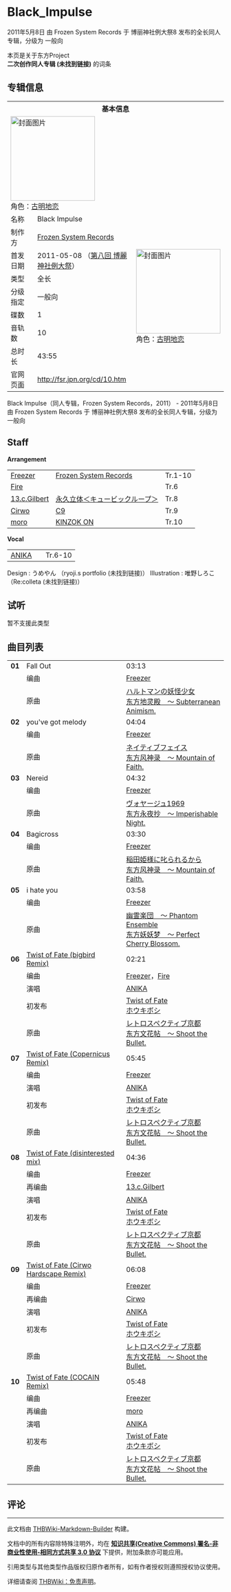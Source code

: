 # Black_Impulse

<!-- source html: G:\repos\THBWiki-Markdown-Builder\THBWikiMarkdown\Temp\main\1\14\ns0%3ABlack_Impulse.html -->

2011年5月8日 由 Frozen System Records 于 博丽神社例大祭8 发布的全长同人专辑，分级为 一般向

本页是关于东方Project  
 **二次创作同人专辑 (未找到链接)** 的词条

## 专辑信息

<table><tbody><tr><th colspan="3">基本信息</th></tr><tr><td class="cover-artwork-mobile" colspan="2"><a href="./文件-Black_Impulse封面.png.md" class="image" title="封面图片"><img alt="封面图片" src="https://upload.thwiki.cc/thumb/1/14/Black_Impulse%E5%B0%81%E9%9D%A2.png/196px-Black_Impulse%E5%B0%81%E9%9D%A2.png" decoding="async" loading="lazy" width="196" height="196" srcset="https://upload.thwiki.cc/thumb/1/14/Black_Impulse%E5%B0%81%E9%9D%A2.png/294px-Black_Impulse%E5%B0%81%E9%9D%A2.png 1.5x, https://upload.thwiki.cc/1/14/Black_Impulse%E5%B0%81%E9%9D%A2.png 2x" data-file-width="300" data-file-height="300"></a><div class="cover-char">角色：<a href="./古明地恋.md" title="古明地恋">古明地恋</a></div></td>
</tr><tr><td class="label">名称</td><td colspan="2"> Black Impulse </td></tr><tr><td class="label">制作方</td><td><a href="./Frozen_System_Records.md" title="Frozen System Records">Frozen System Records</a></td><td class="cover-artwork" rowspan="7" style="min-width:196px;"><a href="./文件-Black_Impulse封面.png.md" class="image" title="封面图片"><img alt="封面图片" src="https://upload.thwiki.cc/thumb/1/14/Black_Impulse%E5%B0%81%E9%9D%A2.png/196px-Black_Impulse%E5%B0%81%E9%9D%A2.png" decoding="async" loading="lazy" width="196" height="196" srcset="https://upload.thwiki.cc/thumb/1/14/Black_Impulse%E5%B0%81%E9%9D%A2.png/294px-Black_Impulse%E5%B0%81%E9%9D%A2.png 1.5x, https://upload.thwiki.cc/1/14/Black_Impulse%E5%B0%81%E9%9D%A2.png 2x" data-file-width="300" data-file-height="300"></a><div class="cover-char">角色：<a href="./古明地恋.md" title="古明地恋">古明地恋</a></div></td>
</tr><tr><td class="label">首发日期</td><td>2011-05-08&#160;（<a href="/展会作品列表?e=%E5%8D%9A%E4%B8%BD%E7%A5%9E%E7%A4%BE%E4%BE%8B%E5%A4%A7%E7%A5%AD%238">第八回 博麗神社例大祭</a>）</td></tr><tr><td class="label">类型</td><td>全长</td></tr><tr><td class="label">分级指定</td><td>一般向</td></tr><tr><td class="label">碟数</td><td>1</td></tr><tr><td class="label">音轨数</td><td>10</td></tr><tr><td class="label">总时长</td><td>43:55</td></tr>
<tr><td class="label">官网页面</td><td colspan="2"><a rel="nofollow" class="external free" href="http://fsr.jpn.org/cd/10.htm">http://fsr.jpn.org/cd/10.htm</a></td></tr></tbody></table>

Black Impulse（同人专辑，Frozen System Records，2011） - 2011年5月8日 由 Frozen System Records 于 博丽神社例大祭8 发布的全长同人专辑，分级为 一般向

## Staff
  
 **Arrangement**   

<table><tbody><tr><td><a href="/index.php?title=Freezer&amp;action=edit&amp;redlink=1" class="new" title="Freezer（页面不存在）">Freezer</a></td><td><a href="./Frozen_System_Records.md" title="Frozen System Records">Frozen System Records</a></td><td>Tr.1-10</td></tr><tr><td><a href="/index.php?title=Fire&amp;action=edit&amp;redlink=1" class="new" title="Fire（页面不存在）">Fire</a></td><td></td><td>Tr.6</td></tr><tr><td><a href="./13.c.Gilbert.md" title="13.c.Gilbert">13.c.Gilbert</a></td><td><a href="./永久立体＜キュービックループ＞.md" title="永久立体＜キュービックループ＞">永久立体＜キュービックループ＞</a></td><td>Tr.8</td></tr><tr><td><a href="/index.php?title=Cirwo&amp;action=edit&amp;redlink=1" class="new" title="Cirwo（页面不存在）">Cirwo</a></td><td><a href="./C9.md" title="C9">C9</a></td><td>Tr.9</td></tr><tr><td><a href="/index.php?title=moro&amp;action=edit&amp;redlink=1" class="new" title="moro（页面不存在）">moro</a></td><td><a href="./KINZOK_ON.md" title="KINZOK ON">KINZOK ON</a></td><td>Tr.10</td></tr></tbody></table>

  
 **Vocal**   

<table><tbody><tr><td><a href="/index.php?title=ANIKA&amp;action=edit&amp;redlink=1" class="new" title="ANIKA（页面不存在）">ANIKA</a></td><td></td><td>Tr.6-10</td></tr></tbody></table>


Design
: うめやん （ryoji.s portfolio (未找到链接)）
Illustration
: 唯野しろこ （Re:colleta (未找到链接)）


## 试听
  
暂不支援此类型
  


## 曲目列表

<table><tbody><tr><td id="1" class="infoYD"><b>01</b></td><td id="Fall_Out" colspan="2" class="title">Fall Out<span class="thcsearchlinks"><a rel="nofollow" class="external text" href="https://cd.thwiki.cc?arrange=Freezer&amp;ogmusic=ハルトマンの妖怪少女&amp;fromwiki=Black_Impulse"><span title="搜索相似同人曲"></span></a></span></td><td class="time">03:13</td></tr><tr><td class="left"></td><td class="label">编曲</td><td class="text" colspan="2"><a href="/index.php?title=Freezer&amp;action=edit&amp;redlink=1" class="new" title="Freezer（页面不存在）">Freezer</a><span class="thcsearchlinks"><a rel="nofollow" class="external text" href="https://cd.thwiki.cc?arrange=，Freezer，&amp;fromwiki=Black_Impulse"><span></span></a></span></td></tr><tr><td class="left"></td><td class="label">原曲</td><td class="text" colspan="2"><span class="thcsearchlinks"><a rel="nofollow" class="external text" href="https://cd.thwiki.cc?ogmusic=ハルトマンの妖怪少女&amp;fromwiki=Black_Impulse"><span></span></a></span><div class="ogmusic"><a href="./ハルトマンの妖怪少女.md" class="mw-redirect" title="ハルトマンの妖怪少女">ハルトマンの妖怪少女</a></div><div class="source"><a href="./东方地灵殿_～_Subterranean_Animism..md" class="mw-redirect" title="东方地灵殿 ～ Subterranean Animism.">东方地灵殿　～ Subterranean Animism.</a></div></td></tr>
<tr><td id="2" class="infoYD"><b>02</b></td><td id="you&#39;ve_got_melody" colspan="2" class="title">you&#39;ve got melody<span class="thcsearchlinks"><a rel="nofollow" class="external text" href="https://cd.thwiki.cc?arrange=Freezer&amp;ogmusic=ネイティブフェイス&amp;fromwiki=Black_Impulse"><span title="搜索相似同人曲"></span></a></span></td><td class="time">04:04</td></tr><tr><td class="left"></td><td class="label">编曲</td><td class="text" colspan="2"><a href="/index.php?title=Freezer&amp;action=edit&amp;redlink=1" class="new" title="Freezer（页面不存在）">Freezer</a><span class="thcsearchlinks"><a rel="nofollow" class="external text" href="https://cd.thwiki.cc?arrange=，Freezer，&amp;fromwiki=Black_Impulse"><span></span></a></span></td></tr><tr><td class="left"></td><td class="label">原曲</td><td class="text" colspan="2"><span class="thcsearchlinks"><a rel="nofollow" class="external text" href="https://cd.thwiki.cc?ogmusic=ネイティブフェイス&amp;fromwiki=Black_Impulse"><span></span></a></span><div class="ogmusic"><a href="./ネイティブフェイス.md" class="mw-redirect" title="ネイティブフェイス">ネイティブフェイス</a></div><div class="source"><a href="./东方风神录_～_Mountain_of_Faith..md" class="mw-redirect" title="东方风神录 ～ Mountain of Faith.">东方风神录　～ Mountain of Faith.</a></div></td></tr>
<tr><td id="3" class="infoYD"><b>03</b></td><td id="Nereid" colspan="2" class="title">Nereid<span class="thcsearchlinks"><a rel="nofollow" class="external text" href="https://cd.thwiki.cc?arrange=Freezer&amp;ogmusic=ヴォヤージュ1969&amp;fromwiki=Black_Impulse"><span title="搜索相似同人曲"></span></a></span></td><td class="time">04:32</td></tr><tr><td class="left"></td><td class="label">编曲</td><td class="text" colspan="2"><a href="/index.php?title=Freezer&amp;action=edit&amp;redlink=1" class="new" title="Freezer（页面不存在）">Freezer</a><span class="thcsearchlinks"><a rel="nofollow" class="external text" href="https://cd.thwiki.cc?arrange=，Freezer，&amp;fromwiki=Black_Impulse"><span></span></a></span></td></tr><tr><td class="left"></td><td class="label">原曲</td><td class="text" colspan="2"><span class="thcsearchlinks"><a rel="nofollow" class="external text" href="https://cd.thwiki.cc?ogmusic=ヴォヤージュ1969&amp;fromwiki=Black_Impulse"><span></span></a></span><div class="ogmusic"><a href="./ヴォヤージュ1969.md" class="mw-redirect" title="ヴォヤージュ1969">ヴォヤージュ1969</a></div><div class="source"><a href="./东方永夜抄_～_Imperishable_Night..md" class="mw-redirect" title="东方永夜抄 ～ Imperishable Night.">东方永夜抄　～ Imperishable Night.</a></div></td></tr>
<tr><td id="4" class="infoYD"><b>04</b></td><td id="Bagicross" colspan="2" class="title">Bagicross<span class="thcsearchlinks"><a rel="nofollow" class="external text" href="https://cd.thwiki.cc?arrange=Freezer&amp;ogmusic=稲田姫様に叱られるから&amp;fromwiki=Black_Impulse"><span title="搜索相似同人曲"></span></a></span></td><td class="time">03:30</td></tr><tr><td class="left"></td><td class="label">编曲</td><td class="text" colspan="2"><a href="/index.php?title=Freezer&amp;action=edit&amp;redlink=1" class="new" title="Freezer（页面不存在）">Freezer</a><span class="thcsearchlinks"><a rel="nofollow" class="external text" href="https://cd.thwiki.cc?arrange=，Freezer，&amp;fromwiki=Black_Impulse"><span></span></a></span></td></tr><tr><td class="left"></td><td class="label">原曲</td><td class="text" colspan="2"><span class="thcsearchlinks"><a rel="nofollow" class="external text" href="https://cd.thwiki.cc?ogmusic=稲田姫様に叱られるから&amp;fromwiki=Black_Impulse"><span></span></a></span><div class="ogmusic"><a href="./稲田姫様に叱られるから.md" class="mw-redirect" title="稲田姫様に叱られるから">稲田姫様に叱られるから</a></div><div class="source"><a href="./东方风神录_～_Mountain_of_Faith..md" class="mw-redirect" title="东方风神录 ～ Mountain of Faith.">东方风神录　～ Mountain of Faith.</a></div></td></tr>
<tr><td id="5" class="infoYD"><b>05</b></td><td id="i_hate_you" colspan="2" class="title">i hate you<span class="thcsearchlinks"><a rel="nofollow" class="external text" href="https://cd.thwiki.cc?arrange=Freezer&amp;ogmusic=幽霊楽団　～ Phantom Ensemble&amp;fromwiki=Black_Impulse"><span title="搜索相似同人曲"></span></a></span></td><td class="time">03:58</td></tr><tr><td class="left"></td><td class="label">编曲</td><td class="text" colspan="2"><a href="/index.php?title=Freezer&amp;action=edit&amp;redlink=1" class="new" title="Freezer（页面不存在）">Freezer</a><span class="thcsearchlinks"><a rel="nofollow" class="external text" href="https://cd.thwiki.cc?arrange=，Freezer，&amp;fromwiki=Black_Impulse"><span></span></a></span></td></tr><tr><td class="left"></td><td class="label">原曲</td><td class="text" colspan="2"><span class="thcsearchlinks"><a rel="nofollow" class="external text" href="https://cd.thwiki.cc?ogmusic=幽霊楽団　～ Phantom Ensemble&amp;fromwiki=Black_Impulse"><span></span></a></span><div class="ogmusic"><a href="./幽霊楽団_～_Phantom_Ensemble.md" class="mw-redirect" title="幽霊楽団 ～ Phantom Ensemble">幽霊楽団　～ Phantom Ensemble</a></div><div class="source"><a href="./东方妖妖梦_～_Perfect_Cherry_Blossom..md" class="mw-redirect" title="东方妖妖梦 ～ Perfect Cherry Blossom.">东方妖妖梦　～ Perfect Cherry Blossom.</a></div></td></tr>
<tr><td id="6" class="infoRD"><b>06</b></td><td id="Twist_of_Fate_(bigbird_Remix)" colspan="2" class="title"><span class="new" title="（歌词页面不存在）"><a href="/index.php?title=%E6%AD%8C%E8%AF%8D:Twist_of_Fate&amp;boilerplate=模板:页面模板/曲目歌词&amp;action=edit">Twist of Fate (bigbird Remix)</a></span><span class="thcsearchlinks"><a rel="nofollow" class="external text" href="https://cd.thwiki.cc?arrange=Freezer，Fire&amp;vocal=ANIKA&amp;ogmusic=レトロスペクティブ京都&amp;fromwiki=Black_Impulse"><span title="搜索相似同人曲"></span></a></span></td><td class="time">02:21</td></tr><tr><td class="left"></td><td class="label">编曲</td><td class="text" colspan="2"><a href="/index.php?title=Freezer&amp;action=edit&amp;redlink=1" class="new" title="Freezer（页面不存在）">Freezer</a>，<a href="/index.php?title=Fire&amp;action=edit&amp;redlink=1" class="new" title="Fire（页面不存在）">Fire</a><span class="thcsearchlinks"><a rel="nofollow" class="external text" href="https://cd.thwiki.cc?arrange=，Freezer，Fire&amp;fromwiki=Black_Impulse"><span></span></a></span></td></tr><tr><td class="left"></td><td class="label">演唱</td><td class="text" colspan="2"><a href="/index.php?title=ANIKA&amp;action=edit&amp;redlink=1" class="new" title="ANIKA（页面不存在）">ANIKA</a><span class="thcsearchlinks"><a rel="nofollow" class="external text" href="https://cd.thwiki.cc?vocal=ANIKA&amp;fromwiki=Black_Impulse"><span></span></a></span></td></tr><tr><td class="left"></td><td class="label">初发布</td><td class="text" colspan="2"><a href="/%E3%83%9B%E3%82%A6%E3%82%AD%E3%83%9C%E3%82%B7#1" title="ホウキボシ">Twist of Fate</a><div class="source"><a href="./ホウキボシ.md" title="ホウキボシ">ホウキボシ</a></div></td></tr><tr><td class="left"></td><td class="label">原曲</td><td class="text" colspan="2"><span class="thcsearchlinks"><a rel="nofollow" class="external text" href="https://cd.thwiki.cc?ogmusic=レトロスペクティブ京都&amp;fromwiki=Black_Impulse"><span></span></a></span><div class="ogmusic"><a href="./レトロスペクティブ京都.md" class="mw-redirect" title="レトロスペクティブ京都">レトロスペクティブ京都</a></div><div class="source"><a href="./东方文花帖_～_Shoot_the_Bullet..md" class="mw-redirect" title="东方文花帖 ～ Shoot the Bullet.">东方文花帖　～ Shoot the Bullet.</a></div></td></tr>
<tr><td id="7" class="infoRD"><b>07</b></td><td id="Twist_of_Fate_(Copernicus_Remix)" colspan="2" class="title"><span class="new" title="（歌词页面不存在）"><a href="/index.php?title=%E6%AD%8C%E8%AF%8D:Twist_of_Fate&amp;boilerplate=模板:页面模板/曲目歌词&amp;action=edit">Twist of Fate (Copernicus Remix)</a></span><span class="thcsearchlinks"><a rel="nofollow" class="external text" href="https://cd.thwiki.cc?arrange=Freezer&amp;vocal=ANIKA&amp;ogmusic=レトロスペクティブ京都&amp;fromwiki=Black_Impulse"><span title="搜索相似同人曲"></span></a></span></td><td class="time">05:45</td></tr><tr><td class="left"></td><td class="label">编曲</td><td class="text" colspan="2"><a href="/index.php?title=Freezer&amp;action=edit&amp;redlink=1" class="new" title="Freezer（页面不存在）">Freezer</a><span class="thcsearchlinks"><a rel="nofollow" class="external text" href="https://cd.thwiki.cc?arrange=，Freezer&amp;fromwiki=Black_Impulse"><span></span></a></span></td></tr><tr><td class="left"></td><td class="label">演唱</td><td class="text" colspan="2"><a href="/index.php?title=ANIKA&amp;action=edit&amp;redlink=1" class="new" title="ANIKA（页面不存在）">ANIKA</a><span class="thcsearchlinks"><a rel="nofollow" class="external text" href="https://cd.thwiki.cc?vocal=ANIKA&amp;fromwiki=Black_Impulse"><span></span></a></span></td></tr><tr><td class="left"></td><td class="label">初发布</td><td class="text" colspan="2"><a href="/%E3%83%9B%E3%82%A6%E3%82%AD%E3%83%9C%E3%82%B7#1" title="ホウキボシ">Twist of Fate</a><div class="source"><a href="./ホウキボシ.md" title="ホウキボシ">ホウキボシ</a></div></td></tr><tr><td class="left"></td><td class="label">原曲</td><td class="text" colspan="2"><span class="thcsearchlinks"><a rel="nofollow" class="external text" href="https://cd.thwiki.cc?ogmusic=レトロスペクティブ京都&amp;fromwiki=Black_Impulse"><span></span></a></span><div class="ogmusic"><a href="./レトロスペクティブ京都.md" class="mw-redirect" title="レトロスペクティブ京都">レトロスペクティブ京都</a></div><div class="source"><a href="./东方文花帖_～_Shoot_the_Bullet..md" class="mw-redirect" title="东方文花帖 ～ Shoot the Bullet.">东方文花帖　～ Shoot the Bullet.</a></div></td></tr>
<tr><td id="8" class="infoO"><b>08</b></td><td id="Twist_of_Fate_(disinterested_mix)" colspan="2" class="title"><span class="new" title="（歌词页面不存在）"><a href="/index.php?title=%E6%AD%8C%E8%AF%8D:Twist_of_Fate&amp;boilerplate=模板:页面模板/曲目歌词&amp;action=edit">Twist of Fate (disinterested mix)</a></span><span class="thcsearchlinks"><a rel="nofollow" class="external text" href="https://cd.thwiki.cc?arrange=Freezer，13.c.Gilbert&amp;vocal=ANIKA&amp;ogmusic=レトロスペクティブ京都&amp;fromwiki=Black_Impulse"><span title="搜索相似同人曲"></span></a></span></td><td class="time">04:36</td></tr><tr><td class="left"></td><td class="label">编曲</td><td class="text" colspan="2"><a href="/index.php?title=Freezer&amp;action=edit&amp;redlink=1" class="new" title="Freezer（页面不存在）">Freezer</a><span class="thcsearchlinks"><a rel="nofollow" class="external text" href="https://cd.thwiki.cc?arrange=，Freezer&amp;fromwiki=Black_Impulse"><span></span></a></span></td></tr><tr><td class="left"></td><td class="label">再编曲</td><td class="text" colspan="2"><a href="./13.c.Gilbert.md" title="13.c.Gilbert">13.c.Gilbert</a><span class="thcsearchlinks"><a rel="nofollow" class="external text" href="https://cd.thwiki.cc?arrange=13.c.Gilbert，&amp;fromwiki=Black_Impulse"><span></span></a></span></td></tr><tr><td class="left"></td><td class="label">演唱</td><td class="text" colspan="2"><a href="/index.php?title=ANIKA&amp;action=edit&amp;redlink=1" class="new" title="ANIKA（页面不存在）">ANIKA</a><span class="thcsearchlinks"><a rel="nofollow" class="external text" href="https://cd.thwiki.cc?vocal=ANIKA&amp;fromwiki=Black_Impulse"><span></span></a></span></td></tr><tr><td class="left"></td><td class="label">初发布</td><td class="text" colspan="2"><a href="/%E3%83%9B%E3%82%A6%E3%82%AD%E3%83%9C%E3%82%B7#1" title="ホウキボシ">Twist of Fate</a><div class="source"><a href="./ホウキボシ.md" title="ホウキボシ">ホウキボシ</a></div></td></tr><tr><td class="left"></td><td class="label">原曲</td><td class="text" colspan="2"><span class="thcsearchlinks"><a rel="nofollow" class="external text" href="https://cd.thwiki.cc?ogmusic=レトロスペクティブ京都&amp;fromwiki=Black_Impulse"><span></span></a></span><div class="ogmusic"><a href="./レトロスペクティブ京都.md" class="mw-redirect" title="レトロスペクティブ京都">レトロスペクティブ京都</a></div><div class="source"><a href="./东方文花帖_～_Shoot_the_Bullet..md" class="mw-redirect" title="东方文花帖 ～ Shoot the Bullet.">东方文花帖　～ Shoot the Bullet.</a></div></td></tr>
<tr><td id="9" class="infoO"><b>09</b></td><td id="Twist_of_Fate_(Cirwo_Hardscape_Remix)" colspan="2" class="title"><span class="new" title="（歌词页面不存在）"><a href="/index.php?title=%E6%AD%8C%E8%AF%8D:Twist_of_Fate&amp;boilerplate=模板:页面模板/曲目歌词&amp;action=edit">Twist of Fate (Cirwo Hardscape Remix)</a></span><span class="thcsearchlinks"><a rel="nofollow" class="external text" href="https://cd.thwiki.cc?arrange=Freezer，Cirwo&amp;vocal=ANIKA&amp;ogmusic=レトロスペクティブ京都&amp;fromwiki=Black_Impulse"><span title="搜索相似同人曲"></span></a></span></td><td class="time">06:08</td></tr><tr><td class="left"></td><td class="label">编曲</td><td class="text" colspan="2"><a href="/index.php?title=Freezer&amp;action=edit&amp;redlink=1" class="new" title="Freezer（页面不存在）">Freezer</a><span class="thcsearchlinks"><a rel="nofollow" class="external text" href="https://cd.thwiki.cc?arrange=，Freezer，&amp;fromwiki=Black_Impulse"><span></span></a></span></td></tr><tr><td class="left"></td><td class="label">再编曲</td><td class="text" colspan="2"><a href="/index.php?title=Cirwo&amp;action=edit&amp;redlink=1" class="new" title="Cirwo（页面不存在）">Cirwo</a><span class="thcsearchlinks"><a rel="nofollow" class="external text" href="https://cd.thwiki.cc?arrange=Cirwo，&amp;fromwiki=Black_Impulse"><span></span></a></span></td></tr><tr><td class="left"></td><td class="label">演唱</td><td class="text" colspan="2"><a href="/index.php?title=ANIKA&amp;action=edit&amp;redlink=1" class="new" title="ANIKA（页面不存在）">ANIKA</a><span class="thcsearchlinks"><a rel="nofollow" class="external text" href="https://cd.thwiki.cc?vocal=ANIKA&amp;fromwiki=Black_Impulse"><span></span></a></span></td></tr><tr><td class="left"></td><td class="label">初发布</td><td class="text" colspan="2"><a href="/%E3%83%9B%E3%82%A6%E3%82%AD%E3%83%9C%E3%82%B7#1" title="ホウキボシ">Twist of Fate</a><div class="source"><a href="./ホウキボシ.md" title="ホウキボシ">ホウキボシ</a></div></td></tr><tr><td class="left"></td><td class="label">原曲</td><td class="text" colspan="2"><span class="thcsearchlinks"><a rel="nofollow" class="external text" href="https://cd.thwiki.cc?ogmusic=レトロスペクティブ京都&amp;fromwiki=Black_Impulse"><span></span></a></span><div class="ogmusic"><a href="./レトロスペクティブ京都.md" class="mw-redirect" title="レトロスペクティブ京都">レトロスペクティブ京都</a></div><div class="source"><a href="./东方文花帖_～_Shoot_the_Bullet..md" class="mw-redirect" title="东方文花帖 ～ Shoot the Bullet.">东方文花帖　～ Shoot the Bullet.</a></div></td></tr>
<tr><td id="10" class="infoO"><b>10</b></td><td id="Twist_of_Fate_(COCAIN_Remix)" colspan="2" class="title"><span class="new" title="（歌词页面不存在）"><a href="/index.php?title=%E6%AD%8C%E8%AF%8D:Twist_of_Fate&amp;boilerplate=模板:页面模板/曲目歌词&amp;action=edit">Twist of Fate (COCAIN Remix)</a></span><span class="thcsearchlinks"><a rel="nofollow" class="external text" href="https://cd.thwiki.cc?arrange=Freezer，moro&amp;vocal=ANIKA&amp;ogmusic=レトロスペクティブ京都&amp;fromwiki=Black_Impulse"><span title="搜索相似同人曲"></span></a></span></td><td class="time">05:48</td></tr><tr><td class="left"></td><td class="label">编曲</td><td class="text" colspan="2"><a href="/index.php?title=Freezer&amp;action=edit&amp;redlink=1" class="new" title="Freezer（页面不存在）">Freezer</a><span class="thcsearchlinks"><a rel="nofollow" class="external text" href="https://cd.thwiki.cc?arrange=，Freezer&amp;fromwiki=Black_Impulse"><span></span></a></span></td></tr><tr><td class="left"></td><td class="label">再编曲</td><td class="text" colspan="2"><a href="/index.php?title=moro&amp;action=edit&amp;redlink=1" class="new" title="moro（页面不存在）">moro</a><span class="thcsearchlinks"><a rel="nofollow" class="external text" href="https://cd.thwiki.cc?arrange=moro&amp;fromwiki=Black_Impulse"><span></span></a></span></td></tr><tr><td class="left"></td><td class="label">演唱</td><td class="text" colspan="2"><a href="/index.php?title=ANIKA&amp;action=edit&amp;redlink=1" class="new" title="ANIKA（页面不存在）">ANIKA</a><span class="thcsearchlinks"><a rel="nofollow" class="external text" href="https://cd.thwiki.cc?vocal=ANIKA&amp;fromwiki=Black_Impulse"><span></span></a></span></td></tr><tr><td class="left"></td><td class="label">初发布</td><td class="text" colspan="2"><a href="/%E3%83%9B%E3%82%A6%E3%82%AD%E3%83%9C%E3%82%B7#1" title="ホウキボシ">Twist of Fate</a><div class="source"><a href="./ホウキボシ.md" title="ホウキボシ">ホウキボシ</a></div></td></tr><tr><td class="left"></td><td class="label">原曲</td><td class="text" colspan="2"><span class="thcsearchlinks"><a rel="nofollow" class="external text" href="https://cd.thwiki.cc?ogmusic=レトロスペクティブ京都&amp;fromwiki=Black_Impulse"><span></span></a></span><div class="ogmusic"><a href="./レトロスペクティブ京都.md" class="mw-redirect" title="レトロスペクティブ京都">レトロスペクティブ京都</a></div><div class="source"><a href="./东方文花帖_～_Shoot_the_Bullet..md" class="mw-redirect" title="东方文花帖 ～ Shoot the Bullet.">东方文花帖　～ Shoot the Bullet.</a></div></td></tr></tbody></table>



## 评论




---

此文档由 [THBWiki-Markdown-Builder](https://github.com/Delsin-Yu/THBWiki-Markdown-Builder) 构建。

文档中的所有内容除特殊注明外，均在 [**知识共享(Creative Commons) 署名-非商业性使用-相同方式共享 3.0 协议**](https://creativecommons.org/licenses/by-sa/3.0/deed.zh-hans) 下提供，附加条款亦可能应用。

引用类型与其他类型作品版权归原作者所有，如有作者授权则遵照授权协议使用。

详细请查阅 [THBWiki：免责声明](https://thbwiki.cc/THBWiki:%E5%85%8D%E8%B4%A3%E5%A3%B0%E6%98%8E)。

